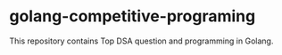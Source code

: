# golang-competitive-programing
This repository contains Top DSA question and programming in Golang.
